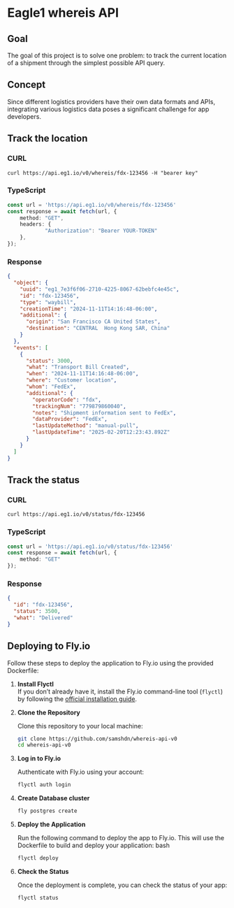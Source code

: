 # Eagle1 whereis API

## Goal
The goal of this project is to solve one problem: to track the current location of a shipment through the simplest possible API query.

## Concept
Since different logistics providers have their own data formats and APIs, integrating various logistics data poses a significant challenge for app developers.

## Track the location

### CURL
```shell
curl https://api.eg1.io/v0/whereis/fdx-123456 -H "bearer key"
```

### TypeScript
```TypeScript
const url = 'https://api.eg1.io/v0/whereis/fdx-123456'
const response = await fetch(url, {
    method: "GET",
    headers: {
            "Authorization": "Bearer YOUR-TOKEN"
    },
});
```

### Response
```JSON
{
  "object": {
    "uuid": "eg1_7e3f6f06-2710-4225-8067-62bebfc4e45c",
    "id": "fdx-123456",
    "type": "waybill",
    "creationTime": "2024-11-11T14:16:48-06:00",
    "additional": {
      "origin": "San Francisco CA United States",
      "destination": "CENTRAL  Hong Kong SAR, China"
    }
  },
  "events": [
    {
      "status": 3000,
      "what": "Transport Bill Created",
      "when": "2024-11-11T14:16:48-06:00",
      "where": "Customer location",
      "whom": "FedEx",
      "additional": {
        "operatorCode": "fdx",
        "trackingNum": "779879860040",
        "notes": "Shipment information sent to FedEx",
        "dataProvider": "FedEx",
        "lastUpdateMethod": "manual-pull",
        "lastUpdateTime": "2025-02-20T12:23:43.892Z"
      }
    }
  ]
}
```

## Track the status

### CURL
```shell
curl https://api.eg1.io/v0/status/fdx-123456
```

### TypeScript
```TypeScript
const url = 'https://api.eg1.io/v0/status/fdx-123456'
const response = await fetch(url, {
    method: "GET"
});
```

### Response
```json
{
  "id": "fdx-123456",
  "status": 3500,
  "what": "Delivered"
}
```

## Deploying to Fly.io

Follow these steps to deploy the application to Fly.io using the provided Dockerfile:

1. **Install Flyctl**  
   If you don’t already have it, install the Fly.io command-line tool (`flyctl`) by following the [official installation guide](https://fly.io/docs/hands-on/install-flyctl/).

2. **Clone the Repository**  
   
   Clone this repository to your local machine:
   ```bash
   git clone https://github.com/samshdn/whereis-api-v0
   cd whereis-api-v0

3. **Log in to Fly.io**
   
   Authenticate with Fly.io using your account:
   ```bash
   flyctl auth login
   ```

4. **Create Database cluster**
   ```bash
   fly postgres create
   ```  

5. **Deploy the Application**
   
   Run the following command to deploy the app to Fly.io. This will use the Dockerfile to build and deploy your application:
      bash
      ```bash
      flyctl deploy
      ```
   
6. **Check the Status**

   Once the deployment is complete, you can check the status of your app:
   ```bash
   flyctl status
   ```

